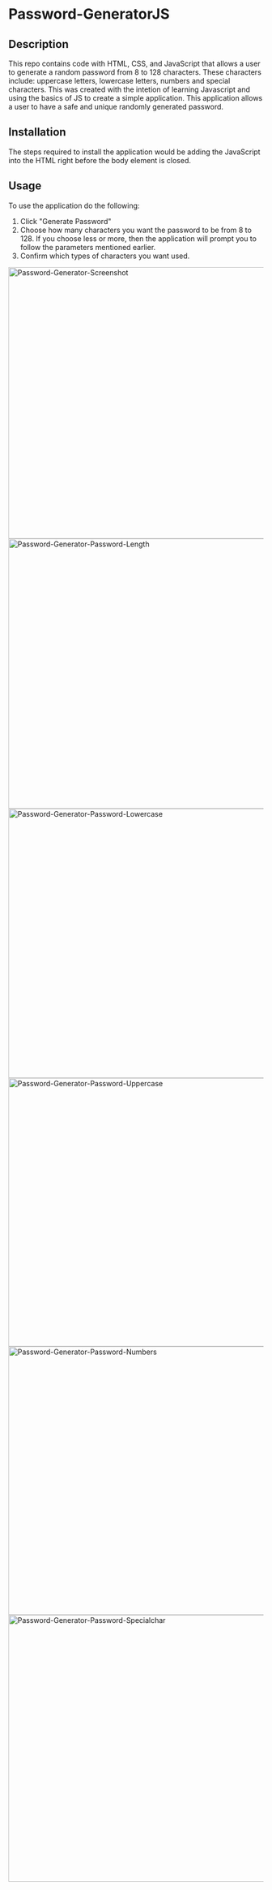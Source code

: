 # Password-GeneratorJS

## Description

This repo contains code with HTML, CSS, and JavaScript that allows a user to generate a random password from 8 to 128 characters. These characters include: uppercase letters, lowercase letters, numbers and special characters.
This was created with the intetion of learning Javascript and using the basics of JS to create a simple application. This application allows a user to have a safe and unique randomly generated password.

## Installation

The steps required to install the application would be adding the JavaScript into the HTML right before the body element is closed.

## Usage

To use the application do the following:
1) Click "Generate Password"
2) Choose how many characters you want the password to be from 8 to 128. If you choose less or more, then the application will prompt you to follow the parameters mentioned earlier.
3) Confirm which types of characters you want used.

<img width="535" alt="Password-Generator-Screenshot" src="https://user-images.githubusercontent.com/130003909/236339078-42cdd6ea-5c5d-45ab-83bd-d2cab68c7163.png">
<img width="532" alt="Password-Generator-Password-Length" src="https://user-images.githubusercontent.com/130003909/236340239-3fb3c663-2eef-442c-9463-9605ed735aad.png">
<img width="531" alt="Password-Generator-Password-Lowercase" src="https://user-images.githubusercontent.com/130003909/236340247-a1a8cc98-d8df-4bff-97a8-b8acc2c6714a.png">
<img width="529" alt="Password-Generator-Password-Uppercase" src="https://user-images.githubusercontent.com/130003909/236340252-6f440ad7-08f5-4b0c-b232-dffdca2a3e51.png">
<img width="529" alt="Password-Generator-Password-Numbers" src="https://user-images.githubusercontent.com/130003909/236340264-d821f522-d8ec-43d1-94c6-4e5c6f8572e5.png">
<img width="526" alt="Password-Generator-Password-Specialchar" src="https://user-images.githubusercontent.com/130003909/236340268-795e722<img width="533" alt="Password-Generator-Password-Generated" src="https://user-images.githubusercontent.com/130003909/236340278-73e49902-8e85-4db7-bf95-0f911ac742f3.png">

